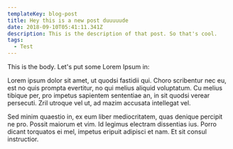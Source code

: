 ```yaml
---
templateKey: blog-post
title: Hey this is a new post duuuuude
date: 2018-09-10T05:41:11.341Z
description: This is the description of that post. So that's cool.
tags:
  - Test
---
```

This is the body. Let's put some Lorem Ipsum in:

Lorem ipsum dolor sit amet, ut quodsi fastidii qui. Choro scribentur nec eu, est no quis prompta evertitur, no qui melius aliquid voluptatum. Cu melius tibique per, pro impetus sapientem sententiae an, in sit quodsi verear persecuti. Zril utroque vel ut, ad mazim accusata intellegat vel.



Sed minim quaestio in, ex eum liber mediocritatem, quas denique percipit ne pro. Possit maiorum et vim. Id legimus electram dissentias ius. Porro dicant torquatos ei mel, impetus eripuit adipisci et nam. Et sit consul instructior.
